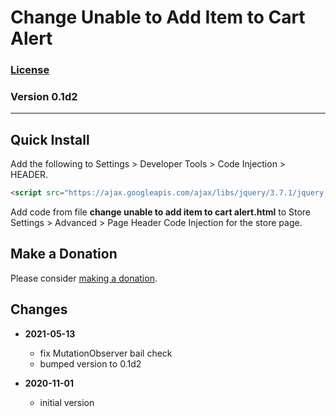 # Change Unable to Add Item to Cart Alert

### [License][99]

### Version 0.1d2

---

## Quick Install

Add the following to Settings > Developer Tools > Code Injection > HEADER.

```html
<script src="https://ajax.googleapis.com/ajax/libs/jquery/3.7.1/jquery.min.js"></script>
```

Add code from file **change unable to add item to cart alert.html** to Store
Settings > Advanced > Page Header Code Injection for the store page.

## Make a Donation

Please consider [making a donation](https://github.com/tomsWebConsulting/twcsl#make-a-donation).

## Changes

* **2021-05-13**

  * fix MutationObserver bail check
  * bumped version to 0.1d2
  
* **2020-11-01**

  * initial version

[99]: https://github.com/tomsWebConsulting/twcsl/blob/main/LICENSE.txt#L1
